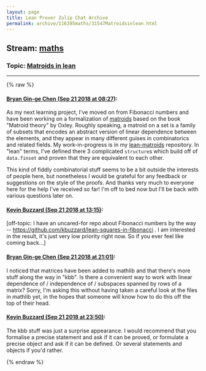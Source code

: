 ```yaml
---
layout: page
title: Lean Prover Zulip Chat Archive 
permalink: archive/116395maths/31547Matroidsinlean.html
---
```


## Stream: [maths](index.html)
### Topic: [Matroids in lean](31547Matroidsinlean.html)

---


{% raw %}
#### [ Bryan Gin-ge Chen (Sep 21 2018 at 08:27)](https://leanprover.zulipchat.com/#narrow/stream/116395-maths/topic/Matroids%20in%20lean/near/134359386):
As my next learning project, I've moved on from Fibonacci numbers and have been working on a formalization of [matroids](https://en.wikipedia.org/wiki/Matroid) based on the book "Matroid theory" by Oxley. Roughly speaking, a matroid on a set is a family of subsets that encodes an abstract version of linear dependence between the elements, and they appear in many different guises in combinatorics and related fields. My work-in-progress is in my [lean-matroids](https://github.com/bryangingechen/lean-matroids) repository. In "lean" terms, I've defined there 3 complicated `structure`s which build off of `data.finset` and proven that they are equivalent to each other.

This kind of fiddly combinatorial stuff seems to be a bit outside the interests of people here, but nonetheless I would be grateful for any feedback or suggestions on the style of the proofs. And thanks very much to everyone here for the help I've received so far! I'm off to bed now but I'll be back with various questions later on.

#### [ Kevin Buzzard (Sep 21 2018 at 13:15)](https://leanprover.zulipchat.com/#narrow/stream/116395-maths/topic/Matroids%20in%20lean/near/134371300):
[off-topic: I have an uncared-for repo about Fibonacci numbers by the way -- https://github.com/kbuzzard/lean-squares-in-fibonacci . I am interested in the result, it's just very low priority right now. So if you ever feel like coming back...]

#### [ Bryan Gin-ge Chen (Sep 21 2018 at 21:01)](https://leanprover.zulipchat.com/#narrow/stream/116395-maths/topic/Matroids%20in%20lean/near/134397598):
I noticed that matrices have been added to mathlib and that there's more stuff along the way in "kbb". Is there a convenient way to work with linear dependence of / independence of / subspaces spanned by rows of a matrix? Sorry, I'm asking this without having taken a careful look at the files in mathlib yet, in the hopes that someone will know how to do this off the top of their head.

#### [ Kevin Buzzard (Sep 21 2018 at 23:50)](https://leanprover.zulipchat.com/#narrow/stream/116395-maths/topic/Matroids%20in%20lean/near/134407123):
The kbb stuff was just a surprise appearance. I would recommend that you formalise a precise statement and ask if it can be proved, or formulate a precise object and ask if it can be defined. Or several statements and objects if you'd rather.


{% endraw %}
